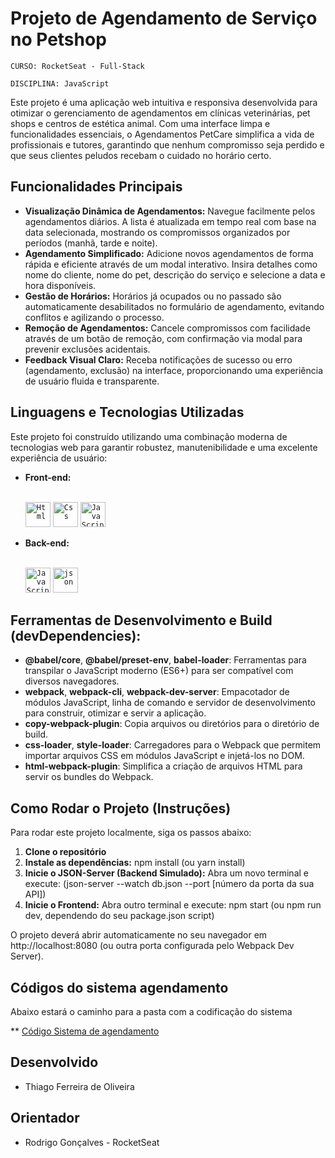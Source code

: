 # Projeto de Agendamento de Serviço no Petshop

`CURSO: RocketSeat - Full-Stack`

`DISCIPLINA: JavaScript`

Este projeto é uma aplicação web intuitiva e responsiva desenvolvida para otimizar o gerenciamento de agendamentos em clínicas veterinárias, pet shops e centros de estética animal. Com uma interface limpa e funcionalidades essenciais, o Agendamentos PetCare simplifica a vida de profissionais e tutores, garantindo que nenhum compromisso seja perdido e que seus clientes peludos recebam o cuidado no horário certo.

## Funcionalidades Principais

* **Visualização Dinâmica de Agendamentos:** Navegue facilmente pelos agendamentos diários. A lista é atualizada em tempo real com base na data selecionada, mostrando os compromissos organizados por períodos (manhã, tarde e noite).
* **Agendamento Simplificado:** Adicione novos agendamentos de forma rápida e eficiente através de um modal interativo. Insira detalhes como nome do cliente, nome do pet, descrição do serviço e selecione a data e hora disponíveis.
* **Gestão de Horários:** Horários já ocupados ou no passado são automaticamente desabilitados no formulário de agendamento, evitando conflitos e agilizando o processo.
* **Remoção de Agendamentos:** Cancele compromissos com facilidade através de um botão de remoção, com confirmação via modal para prevenir exclusões acidentais.
* **Feedback Visual Claro:** Receba notificações de sucesso ou erro (agendamento, exclusão) na interface, proporcionando uma experiência de usuário fluida e transparente.

## Linguagens e Tecnologias Utilizadas

Este projeto foi construído utilizando uma combinação moderna de tecnologias web para garantir robustez, manutenibilidade e uma excelente experiência de usuário:

* **Front-end:**
    <div style="display: inline_block"><br/>
        <code><img width="40px"  alig="center" alt="Html" src="https://cdn.jsdelivr.net/gh/devicons/devicon@latest/icons/bootstrap/bootstrap-original.svg"></code>
        <code><img width="40px" alig="center" alt="Css" src="https://cdn.jsdelivr.net/gh/devicons/devicon@latest/icons/css3/css3-plain-wordmark.svg"></code>
        <code><img width="40px" alig="center" alt="JavaScript" src="https://cdn.jsdelivr.net/gh/devicons/devicon@latest/icons/javascript/javascript-original.svg"></code>
    </div>

* **Back-end:**
    <div style="display: inline_block"><br/>
        <code><img width="40px"  alig="center" alt="JavaScript" src="https://cdn.jsdelivr.net/gh/devicons/devicon@latest/icons/javascript/javascript-plain.svg"></code>
        <code><img width="40px" alig="center" alt="json" src="https://cdn.jsdelivr.net/gh/devicons/devicon@latest/icons/json/json-plain.svg"></code>
    </div>

## Ferramentas de Desenvolvimento e Build (devDependencies):

* __@babel/core__, __@babel/preset-env__, __babel-loader__: Ferramentas para transpilar o JavaScript moderno (ES6+) para ser compatível com diversos navegadores.
* __webpack__, __webpack-cli__, __webpack-dev-server__: Empacotador de módulos JavaScript, linha de comando e servidor de desenvolvimento para construir, otimizar e servir a aplicação.
* __copy-webpack-plugin__: Copia arquivos ou diretórios para o diretório de build.
* __css-loader__, __style-loader__: Carregadores para o Webpack que permitem importar arquivos CSS em módulos JavaScript e injetá-los no DOM.
* __html-webpack-plugin__: Simplifica a criação de arquivos HTML para servir os bundles do Webpack.


## Como Rodar o Projeto (Instruções)
Para rodar este projeto localmente, siga os passos abaixo:

1. **Clone o repositório**
2. **Instale as dependências:** npm install (ou yarn install)
3. **Inicie o JSON-Server (Backend Simulado):** Abra um novo terminal e execute: (json-server --watch db.json --port [número da porta da sua API])
4. **Inicie o Frontend:** Abra outro terminal e execute: npm start (ou npm run dev, dependendo do seu package.json script)

O projeto deverá abrir automaticamente no seu navegador em http://localhost:8080 (ou outra porta configurada pelo Webpack Dev Server).

## Códigos do sistema agendamento

Abaixo estará o caminho para a pasta com a codificação do sistema

** [Código Sistema de agendamento](/src)

## Desenvolvido

* Thiago Ferreira de Oliveira

## Orientador

* Rodrigo Gonçalves - RocketSeat


